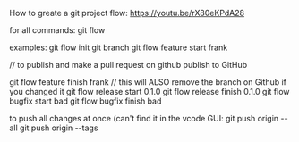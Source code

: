How to greate a git project flow:
https://youtu.be/rX80eKPdA28

for all commands:
git flow

examples:
git flow init
git branch
git flow feature start frank

// to publish and make a pull request on github publish to GitHub

git flow feature finish frank // this will ALSO remove the branch on Github if you changed it
git flow release start 0.1.0
git flow release finish 0.1.0
git flow bugfix start bad
git flow bugfix finish bad

to push all changes at once (can't find it in the vcode GUI:
git push origin --all
git push origin --tags
